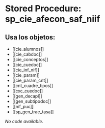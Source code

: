 # Stored Procedure: sp_cie_afecon_saf_niif

## Usa los objetos:
- [[cie_alumnos]]
- [[cie_cabdoc]]
- [[cie_conceptos]]
- [[cie_cuedoc]]
- [[cie_inf_nif]]
- [[cie_param]]
- [[cie_param_cnt]]
- [[cnt_cuadre_tipos]]
- [[cxc_cuedoc]]
- [[gen_decapl]]
- [[gen_subtipodoc]]
- [[nif_puc]]
- [[sp_gen_trae_tasa]]

*No code available.*
